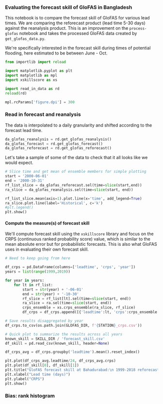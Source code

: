 ### Evaluating the forecast skill of GloFAS in Bangladesh

This notebook is to compare the forecast skill of GloFAS for various lead times. We are comparing the reforecast product (lead time 5-30 days) against the reanalysis product. This is an improvement on the ```process-glofas``` notebook and takes the processed GloFAS data created by ```get_glofas_data.py```. 

We're specifically interested in the forecast skill during times of potential flooding, here estimated to be between June - Oct. 

```python
from importlib import reload

import matplotlib.pyplot as plt
import matplotlib as mpl
import xskillscore as xs

import read_in_data as rd
reload(rd)

mpl.rcParams['figure.dpi'] = 300
```

### Read in forecast and reanalysis
The data is interpolated to a daily granularity and shifted according to the forecast lead time. 

```python
da_glofas_reanalysis = rd.get_glofas_reanalysis()
da_glofas_forecast = rd.get_glofas_forecast()
da_glofas_reforecast = rd.get_glofas_reforecast()

```

Let's take a sample of some of the data to check that it all looks like we would expect. 

```python
# Slice time and get mean of ensemble members for simple plotting
start = '2000-06-01'
end = '2000-10-31'
rf_list_slice = da_glofas_reforecast.sel(time=slice(start,end))
ra_slice = da_glofas_reanalysis.sel(time=slice(start, end))

rf_list_slice.mean(axis=1).plot.line(x='time', add_legend=True)
ra_slice.plot.line(label='Historical', c='k')
#plt.legend()
plt.show()
```

#### Compute the measure(s) of forecast skill

We'll compute forecast skill using the ```xskillscore``` library and focus on the CRPS (continuous ranked probability score) value, which is similar to the mean absolute error but for probabilistic forecasts. This is also what GloFAS uses in evaluating their own forecast skill.

```python
# Need to keep going from here
```

```python
df_crps = pd.DataFrame(columns=['leadtime', 'crps', 'year'])
years = list(range(1999,2019))

for year in years:
    for lt in rf_list:
        start = str(year) + '-06-01'
        end = str(year) + '-10-30'
        rf_slice = rf_list[lt].sel(time=slice(start, end))
        ra_slice = ra.sel(time=slice(start, end))
        crps_ensemble = xs.crps_ensemble(ra_slice, rf_slice)
        df_crps = df_crps.append([{'leadtime':lt, 'crps':crps_ensemble.values.round(2), 'year': year}], ignore_index=True)

# Save results disaggregated by year
df_crps.to_csv(os.path.join(GLOFAS_DIR, f'{STATION}_crps.csv'))
```

```python
# Quick plot to summarize the results across all years
known_skill = SKILL_DIR / 'forecast_skill.csv'
df_skill = pd.read_csv(known_skill, header=None)

df_crps_avg = df_crps.groupby('leadtime').mean().reset_index()

plt.plot(df_crps_avg.leadtime/24, df_crps_avg.crps)
plt.plot(df_skill[0], df_skill[1])
plt.title("GloFAS forecast skill at Bahadurabad:\n 1999-2018 reforecast, June-Oct average")
plt.xlabel("Lead time (days)")
plt.ylabel("CRPS")
plt.show()
```

### Bias: rank histogram

```python

```

